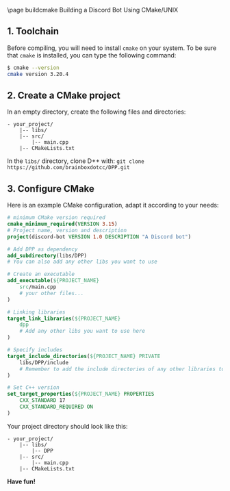 \page buildcmake Building a Discord Bot Using CMake/UNIX

## 1. Toolchain

Before compiling, you will need to install `cmake` on your system. To be sure that `cmake` is installed, you can type the following command:

```bash
$ cmake --version
cmake version 3.20.4
```

## 2. Create a CMake project

In an empty directory, create the following files and directories:

```puml
- your_project/
	|-- libs/
	|-- src/
		|-- main.cpp
	|-- CMakeLists.txt
```

In the `libs/` directory, clone D++ with: `git clone https://github.com/brainboxdotcc/DPP.git`

## 3. Configure CMake

Here is an example CMake configuration, adapt it according to your needs:

~~~~~~~~~~~~~~cmake
# minimum CMake version required
cmake_minimum_required(VERSION 3.15)
# Project name, version and description
project(discord-bot VERSION 1.0 DESCRIPTION "A Discord bot")

# Add DPP as dependency
add_subdirectory(libs/DPP)
# You can also add any other libs you want to use

# Create an executable
add_executable(${PROJECT_NAME}
	src/main.cpp
	# your other files...
)

# Linking libraries
target_link_libraries(${PROJECT_NAME}
	dpp
	# Add any other libs you want to use here
)

# Specify includes
target_include_directories(${PROJECT_NAME} PRIVATE
	libs/DPP/include
	# Remember to add the include directories of any other libraries too
)

# Set C++ version
set_target_properties(${PROJECT_NAME} PROPERTIES
	CXX_STANDARD 17
	CXX_STANDARD_REQUIRED ON
)
~~~~~~~~~~~~~~

Your project directory should look like this:

```puml
- your_project/
	|-- libs/
		|-- DPP
	|-- src/
		|-- main.cpp
	|-- CMakeLists.txt
```

**Have fun!**